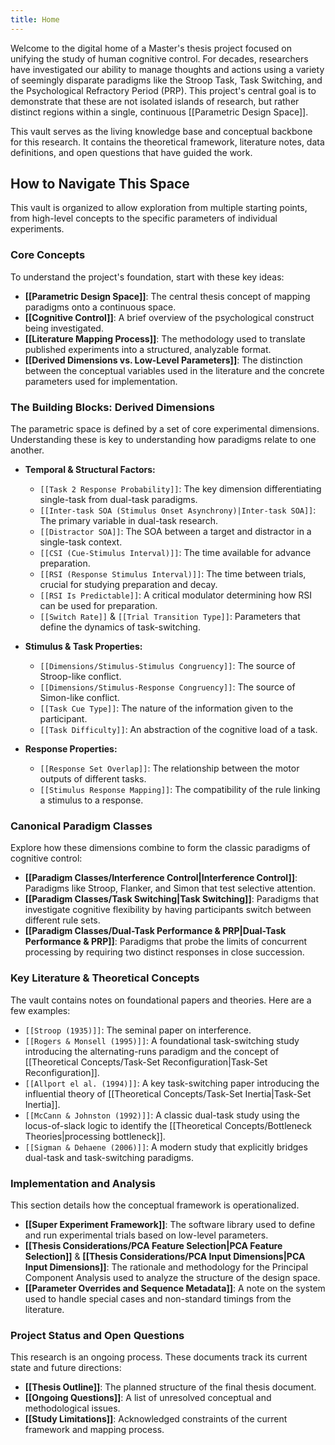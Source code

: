 ```yaml
---
title: Home
---
```

Welcome to the digital home of a Master's thesis project focused on unifying the study of human cognitive control. For decades, researchers have investigated our ability to manage thoughts and actions using a variety of seemingly disparate paradigms like the Stroop Task, Task Switching, and the Psychological Refractory Period (PRP). This project's central goal is to demonstrate that these are not isolated islands of research, but rather distinct regions within a single, continuous [[Parametric Design Space]].

This vault serves as the living knowledge base and conceptual backbone for this research. It contains the theoretical framework, literature notes, data definitions, and open questions that have guided the work.

## How to Navigate This Space

This vault is organized to allow exploration from multiple starting points, from high-level concepts to the specific parameters of individual experiments.

### Core Concepts

To understand the project's foundation, start with these key ideas:

*   **[[Parametric Design Space]]**: The central thesis concept of mapping paradigms onto a continuous space.
*   **[[Cognitive Control]]**: A brief overview of the psychological construct being investigated.
*   **[[Literature Mapping Process]]**: The methodology used to translate published experiments into a structured, analyzable format.
*   **[[Derived Dimensions vs. Low-Level Parameters]]**: The distinction between the conceptual variables used in the literature and the concrete parameters used for implementation.

### The Building Blocks: Derived Dimensions

The parametric space is defined by a set of core experimental dimensions. Understanding these is key to understanding how paradigms relate to one another.

*   **Temporal & Structural Factors:**
    *   `[[Task 2 Response Probability]]`: The key dimension differentiating single-task from dual-task paradigms.
    *   `[[Inter-task SOA (Stimulus Onset Asynchrony)|Inter-task SOA]]`: The primary variable in dual-task research.
    *   `[[Distractor SOA]]`: The SOA between a target and distractor in a single-task context.
    *   `[[CSI (Cue-Stimulus Interval)]]`: The time available for advance preparation.
    *   `[[RSI (Response Stimulus Interval)]]`: The time between trials, crucial for studying preparation and decay.
    *   `[[RSI Is Predictable]]`: A critical modulator determining how RSI can be used for preparation.
    *   `[[Switch Rate]]` & `[[Trial Transition Type]]`: Parameters that define the dynamics of task-switching.

*   **Stimulus & Task Properties:**
    *   `[[Dimensions/Stimulus-Stimulus Congruency]]`: The source of Stroop-like conflict.
    *   `[[Dimensions/Stimulus-Response Congruency]]`: The source of Simon-like conflict.
    *   `[[Task Cue Type]]`: The nature of the information given to the participant.
    *   `[[Task Difficulty]]`: An abstraction of the cognitive load of a task.

*   **Response Properties:**
    *   `[[Response Set Overlap]]`: The relationship between the motor outputs of different tasks.
    *   `[[Stimulus Response Mapping]]`: The compatibility of the rule linking a stimulus to a response.

### Canonical Paradigm Classes

Explore how these dimensions combine to form the classic paradigms of cognitive control:

*   **[[Paradigm Classes/Interference Control|Interference Control]]**: Paradigms like Stroop, Flanker, and Simon that test selective attention.
*   **[[Paradigm Classes/Task Switching|Task Switching]]**: Paradigms that investigate cognitive flexibility by having participants switch between different rule sets.
*   **[[Paradigm Classes/Dual-Task Performance & PRP|Dual-Task Performance & PRP]]**: Paradigms that probe the limits of concurrent processing by requiring two distinct responses in close succession.

### Key Literature & Theoretical Concepts

The vault contains notes on foundational papers and theories. Here are a few examples:

*   `[[Stroop (1935)]]`: The seminal paper on interference.
*   `[[Rogers & Monsell (1995)]]`: A foundational task-switching study introducing the alternating-runs paradigm and the concept of [[Theoretical Concepts/Task-Set Reconfiguration|Task-Set Reconfiguration]].
*   `[[Allport el al. (1994)]]`: A key task-switching paper introducing the influential theory of [[Theoretical Concepts/Task-Set Inertia|Task-Set Inertia]].
*   `[[McCann & Johnston (1992)]]`: A classic dual-task study using the locus-of-slack logic to identify the [[Theoretical Concepts/Bottleneck Theories|processing bottleneck]].
*   `[[Sigman & Dehaene (2006)]]`: A modern study that explicitly bridges dual-task and task-switching paradigms.

### Implementation and Analysis

This section details how the conceptual framework is operationalized.

*   **[[Super Experiment Framework]]**: The software library used to define and run experimental trials based on low-level parameters.
*   **[[Thesis Considerations/PCA Feature Selection|PCA Feature Selection]]** & **[[Thesis Considerations/PCA Input Dimensions|PCA Input Dimensions]]**: The rationale and methodology for the Principal Component Analysis used to analyze the structure of the design space.
*   **[[Parameter Overrides and Sequence Metadata]]**: A note on the system used to handle special cases and non-standard timings from the literature.

### Project Status and Open Questions

This research is an ongoing process. These documents track its current state and future directions:

*   **[[Thesis Outline]]**: The planned structure of the final thesis document.
*   **[[Ongoing Questions]]**: A list of unresolved conceptual and methodological issues.
*   **[[Study Limitations]]**: Acknowledged constraints of the current framework and mapping process.
